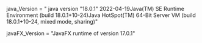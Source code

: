 java_Version = " java version "18.0.1" 2022-04-19Java(TM) SE Runtime Environment 
				(build 18.0.1+10-24)Java HotSpot(TM) 64-Bit Server VM (build 18.0.1+10-24, mixed mode, sharing)"

javaFX_Version  = "JavaFX runtime of version 17.0.1"

